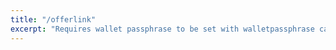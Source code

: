 ```yaml
---
title: "/offerlink"
excerpt: "Requires wallet passphrase to be set with walletpassphrase call."
---
```

